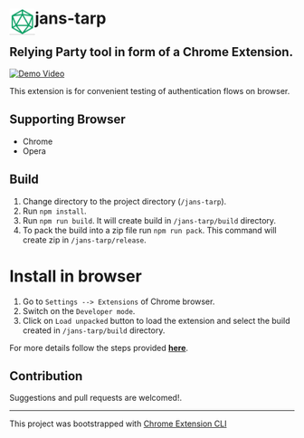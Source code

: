 # <img src="public/icons/icon_48.png" width="45" align="left"> jans-tarp

## Relying Party tool in form of a Chrome Extension. 

[![Demo Video](![image](public/icons/icon_48.png))](https://www.youtube.com/watch?v=fahY31FtvlM)

This extension is for convenient testing of authentication flows on browser.

## Supporting Browser

- Chrome
- Opera

## Build

1. Change directory to the project directory (`/jans-tarp`).
2. Run `npm install`.
3. Run `npm run build`. It will create build in `/jans-tarp/build` directory.
4. To pack the build into a zip file run `npm run pack`. This command will create zip in `/jans-tarp/release`.

# Install in browser

1. Go to `Settings --> Extensions` of Chrome browser.
2. Switch on the `Developer mode`.
3. Click on `Load unpacked` button to load the extension and select the build created in `/jans-tarp/build` directory.


For more details follow the steps provided [**here**](https://github.com/dutiyesh/chrome-extension-cli).

## Contribution

Suggestions and pull requests are welcomed!.

---

This project was bootstrapped with [Chrome Extension CLI](https://github.com/dutiyesh/chrome-extension-cli)

